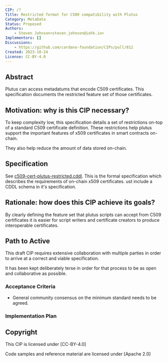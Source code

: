 ```yaml
---
CIP: /?
Title: Restricted format for C509 compatibility with Plutus
Category: MetaData
Status: Proposed
Authors:
    - Steven Johnson<steven.johnson@iohk.io>
Implementors: []
Discussions:
    - https://github.com/cardano-foundation/CIPs/pull/812
Created: 2023-10-24
License: CC-BY-4.0
---
```


## Abstract

Plutus can access metadatums that encode C509 certificates.
This specification documents the restricted feature set of those certificates.

## Motivation: why is this CIP necessary?

To keep complexity low, this specification details a set of restrictions
on-top of a standard C509 certificate definition.
These restrictions help plutus support the important features of
x509 certificates in smart contracts on-chain.

They also help reduce the amount of data stored on-chain.

## Specification

See [c509-cert-plutus-restricted.cddl](./c509-cert-plutus-restricted.cddl).
This is the formal specification which describes the requirements of on-chain x509 certificates.
ust include a CDDL schema in it's specification.

## Rationale: how does this CIP achieve its goals?

By clearly defining the feature set that plutus scripts can accept from C509 certificates it is easier for
script writers and certificate creators to produce interoperable certificates.

## Path to Active

This draft CIP requires extensive collaboration with multiple parties in order to arrive at a
correct and viable specification.

It has been kept deliberately terse in order for that process to be as open and collaborative as possible.

### Acceptance Criteria

* General community consensus on the minimum standard needs to be agreed.

### Implementation Plan

## Copyright

This CIP is licensed under [CC-BY-4.0]

Code samples and reference material are licensed under [Apache 2.0]
